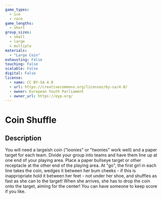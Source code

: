```yaml
---
game_types:
  - ice
  - race
game_lengths:
  - short
group_sizes:
  - small
  - large
  - multiple
materials:
  - "Large Coin"
exhausting: False
touching: False
scalable: False
digital: False
license:
  - name: CC BY-SA 4.0
  - url: https://creativecommons.org/licenses/by-sa/4.0/
  - owner: European Youth Parliament
  - owner_url: https://eyp.org/
---
```

# Coin Shuffle

## Description
You will need a largeish coin ("loonies" or "twonies" work well) and a paper
target for each team. Divide your group into teams and have them line up at one end of your playing area. Place a paper bullseye target or other receptacle at the other end of the playing area. At "go", the first girl in each line takes the coin, wedges it between her bum cheeks - if this is inappropriate hold it between her feet - not under her shoe, and shuffles as fast as she can to the target! When she arrives, she has to drop the coin onto the target, aiming for the center! You can have someone to keep score if you like.
